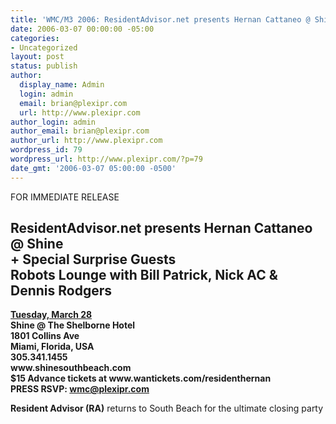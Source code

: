 ```yaml
---
title: 'WMC/M3 2006: ResidentAdvisor.net presents Hernan Cattaneo @ Shine 3.28'
date: 2006-03-07 00:00:00 -05:00
categories:
- Uncategorized
layout: post
status: publish
author:
  display_name: Admin
  login: admin
  email: brian@plexipr.com
  url: http://www.plexipr.com
author_login: admin
author_email: brian@plexipr.com
author_url: http://www.plexipr.com
wordpress_id: 79
wordpress_url: http://www.plexipr.com/?p=79
date_gmt: '2006-03-07 05:00:00 -0500'
---
```


<p>FOR IMMEDIATE RELEASE</p>
<h2><b>ResidentAdvisor.net presents Hernan Cattaneo @ Shine <br />
+ Special Surprise Guests<br />
Robots Lounge with Bill Patrick, Nick AC & Dennis Rodgers</h2>
<p></b></p>
<p><u><b>Tuesday, March 28</u><br />
Shine @ The Shelborne Hotel<br />
1801 Collins Ave <br />
Miami, Florida, USA<br />
305.341.1455<br />
www.shinesouthbeach.com <br />
$15 Advance tickets at www.wantickets.com/residenthernan <br />
PRESS RSVP: <a href=\"mailto:wmc@plexipr.com?subject=PlexiPR.com RA&\">wmc@plexipr.com</a></b></p>
<p><b>Resident Advisor (RA)</b> returns to South Beach for the ultimate closing party </p>

